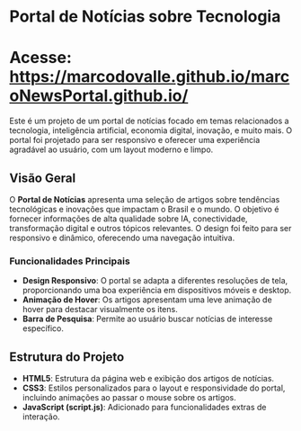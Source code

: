 # Portal de Notícias sobre Tecnologia
# Acesse: https://marcodovalle.github.io/marcoNewsPortal.github.io/

Este é um projeto de um portal de notícias focado em temas relacionados a tecnologia, inteligência artificial, economia digital, inovação, e muito mais. O portal foi projetado para ser responsivo e oferecer uma experiência agradável ao usuário, com um layout moderno e limpo.

## Visão Geral

O **Portal de Notícias** apresenta uma seleção de artigos sobre tendências tecnológicas e inovações que impactam o Brasil e o mundo. O objetivo é fornecer informações de alta qualidade sobre IA, conectividade, transformação digital e outros tópicos relevantes. O design foi feito para ser responsivo e dinâmico, oferecendo uma navegação intuitiva.

### Funcionalidades Principais

- **Design Responsivo**: O portal se adapta a diferentes resoluções de tela, proporcionando uma boa experiência em dispositivos móveis e desktop.
- **Animação de Hover**: Os artigos apresentam uma leve animação de hover para destacar visualmente os itens.
- **Barra de Pesquisa**: Permite ao usuário buscar notícias de interesse específico.

## Estrutura do Projeto

- **HTML5**: Estrutura da página web e exibição dos artigos de notícias.
- **CSS3**: Estilos personalizados para o layout e responsividade do portal, incluindo animações ao passar o mouse sobre os artigos.
- **JavaScript (script.js)**: Adicionado para funcionalidades extras de interação.
